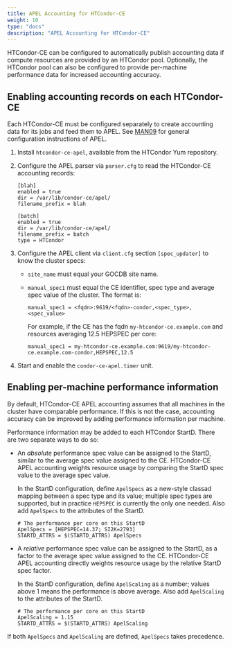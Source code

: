 ```yaml
---
title: APEL Accounting for HTCondor-CE
weight: 10
type: "docs"
description: "APEL Accounting for HTCondor-CE"
---
```


HTCondor-CE can be configured to automatically publish accounting data if
compute resources are provided by an HTCondor pool. Optionally, the HTCondor
pool can also be configured to provide per-machine performance data for
increased accounting accuracy.

## Enabling accounting records on each HTCondor-CE

Each HTCondor-CE must be configured separately to create accounting data for its
jobs and feed them to APEL. See
[MAN09](../../operations-manuals/man09_accounting_data_publishing) for general
configuration instructions of APEL.

1. Install `htcondor-ce-apel`, available from the HTCondor Yum repository.

1. Configure the APEL parser via `parser.cfg` to read the HTCondor-CE accounting
   records:

   ```lang-none
   [blah]
   enabled = true
   dir = /var/lib/condor-ce/apel/
   filename_prefix = blah

   [batch]
   enabled = true
   dir = /var/lib/condor-ce/apel/
   filename_prefix = batch
   type = HTCondor
   ```

1. Configure the APEL client via `client.cfg` section `[spec_updater]` to know
   the cluster specs:

   - `site_name` must equal your GOCDB site name.

   - `manual_spec1` must equal the CE identifier, spec type and average spec
     value of the cluster. The format is:

     ```lang-none
     manual_spec1 = <fqdn>:9619/<fqdn>-condor,<spec_type>,<spec_value>
     ```

     For example, if the CE has the fqdn `my-htcondor-ce.example.com` and
     resources averaging 12.5 HEPSPEC per core:

     ```lang-none
     manual_spec1 = my-htcondor-ce.example.com:9619/my-htcondor-ce.example.com-condor,HEPSPEC,12.5
     ```

1. Start and enable the `condor-ce-apel.timer` unit.

## Enabling per-machine performance information

By default, HTCondor-CE APEL accounting assumes that all machines in the cluster
have comparable performance. If this is not the case, accounting accuracy can be
improved by adding performance information per machine.

Performance information may be added to each HTCondor StartD. There are two
separate ways to do so:

- An _absolute_ performance spec value can be assigned to the StartD, similar to
  the average spec value assigned to the CE. HTCondor-CE APEL accounting weights
  resource usage by comparing the StartD spec value to the average spec value.

  In the StartD configuration, define `ApelSpecs` as a new-style classad mapping
  between a spec type and its value; multiple spec types are supported, but in
  practice `HEPSPEC` is currently the only one needed. Also add `ApelSpecs` to
  the attributes of the StartD.

  ```lang-none
  # The performance per core on this StartD
  ApelSpecs = [HEPSPEC=14.37; SI2K=2793]
  STARTD_ATTRS = $(STARTD_ATTRS) ApelSpecs
  ```

- A _relative_ performance spec value can be assigned to the StartD, as a factor
  to the average spec value assigned to the CE. HTCondor-CE APEL accounting
  directly weights resource usage by the relative StartD spec factor.

  In the StartD configuration, define `ApelScaling` as a number; values above 1
  means the performance is above average. Also add `ApelScaling` to the
  attributes of the StartD.

  ```lang-none
  # The performance per core on this StartD
  ApelScaling = 1.15
  STARTD_ATTRS = $(STARTD_ATTRS) ApelScaling
  ```

If both `ApelSpecs` and `ApelScaling` are defined, `ApelSpecs` takes precedence.
